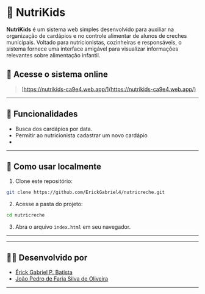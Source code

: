 # 🌱 NutriKids

**NutriKids** é um sistema web simples desenvolvido para auxiliar na organização de cardápios e no controle alimentar de alunos de creches municipais. Voltado para nutricionistas, cozinheiras e responsáveis, o sistema fornece uma interface amigável para visualizar informações relevantes sobre alimentação infantil.

## 🔗 Acesse o sistema online

> [https://nutrikids-ca9e4.web.app/](https://nutrikids-ca9e4.web.app/)  


---

## 📄 Funcionalidades
* Busca dos cardápios por data.
* Permitir ao nutricionista cadastrar um novo cardápio
*



---


## 🚀 Como usar localmente

1. Clone este repositório:
```bash
git clone https://github.com/ErickGabriel4/nutricreche.git
```

2. Acesse a pasta do projeto:
```bash
cd nutricreche
```

3. Abra o arquivo `index.html` em seu navegador.

---



---

## 👩‍💻 Desenvolvido por

- [Érick Gabriel P. Batista](https://github.com/ErickGabriel4)
- [João Pedro de Faria Silva de Oliveira]()

---



